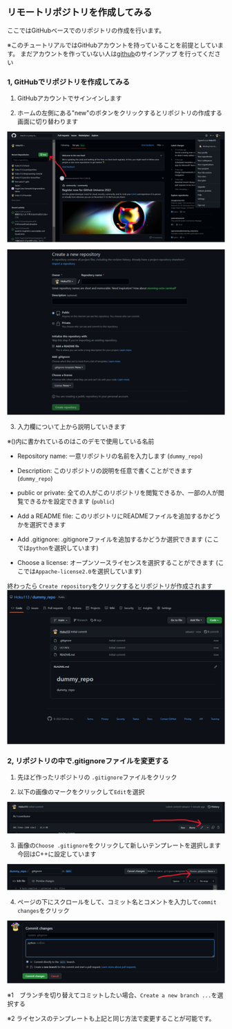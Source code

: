## リモートリポジトリを作成してみる

ここではGitHubベースでのリポジトリの作成を行います。

※このチュートリアルではGitHubアカウントを持っていることを前提としています。
まだアカウントを作っていない人は[github](https://github.com/)のサインアップ
を行ってください

### 1, GitHubでリポジトリを作成してみる

1. GitHubアカウントでサインインします

2. ホームの左側にある"new"のボタンをクリックするとリポジトリの作成する画面に切り替わります

![create_repo](./images/02/create_repo_2.png)

![create_repo_page](./images/02/create_repo_page.png)

3. 入力欄について上から説明していきます

※()内に書かれているのはこのデモで使用している名前

- Repository name: 一意リポジトリの名前を入力します 
(`dummy_repo`)

- Description: このリポジトリの説明を任意で書くことができます
(`dummy_repo`)

- public or private: 全ての人がこのリポジトリを閲覧できるか、一部の人が閲覧できるかを設定できます
(`public`)

- Add a README file: このリポジトリにREADMEファイルを追加するかどうかを選択できます

- Add .gitignore: .gitignoreファイルを追加するかどうか選択できます
(ここでは`python`を選択しています)

- Choose a license: オープンソースライセンスを選択することができます
(ここでは`Appache-license2.0`を選択しています)


終わったら `Create repository`をクリックするとリポジトリが作成されます
![new_repo_page](./images/02/new_repo_page.png)


### 2, リポジトリの中で.gitignoreファイルを変更する

1. 先ほど作ったリポジトリの `.gitignore`ファイルをクリック

2. 以下の画像のマークをクリックして`Edit`を選択

![edit_mark](./images/02/edit_mark.png)

3. 画像の`Choose .gitignore`をクリックして新しいテンプレートを選択します
   今回はC++に設定しています

![change_template](./images/02/change_template_mark.png)

4. ページの下にスクロールをして、コミット名とコメントを入力して`commit changes`をクリック

![commit_changes](./images/02/commit_change_mark.png)


※1　ブランチを切り替えてコミットしたい場合、`Create a new branch ...`を選択する

※2 ライセンスのテンプレートも上記と同じ方法で変更することが可能です。
